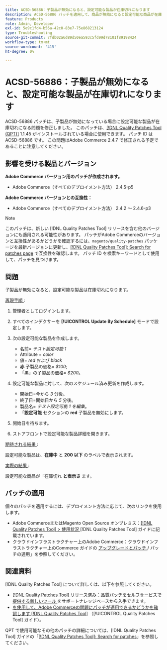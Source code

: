 ```yaml
---
title: ACSD-56886：子製品が無効になると、設定可能な製品が在庫切れになります
description: ACSD-56886 パッチを適用して、商品が無効になると設定可能な商品が在庫切れになるAdobe Commerceの問題を修正してください。
feature: Products
role: Admin, Developer
exl-id: 5e9c1fd4-b56a-42c0-83e7-75e868213124
type: Troubleshooting
source-git-commit: 7fdb02a6d89d50ea593c5fd99d78101f89198424
workflow-type: tm+mt
source-wordcount: '415'
ht-degree: 0%

---
```


# ACSD-56886：子製品が無効になると、設定可能な製品が在庫切れになります

ACSD-56886 パッチは、子製品が無効になっている場合に設定可能な製品が在庫切れになる問題を修正しました。 このパッチは、[[!DNL Quality Patches Tool (QPT)]](https://experienceleague.adobe.com/ja/docs/commerce-operations/tools/quality-patches-tool/quality-patches-tool-to-self-serve-quality-patches) 1.1.45 がインストールされている場合に使用できます。 パッチ ID は ACSD-56886 です。 この問題はAdobe Commerce 2.4.7 で修正される予定であることに注意してください。

## 影響を受ける製品とバージョン

**Adobe Commerce バージョン用のパッチが作成されます。**

* Adobe Commerce（すべてのデプロイメント方法） 2.4.5-p5

**Adobe Commerce バージョンとの互換性：**

* Adobe Commerce（すべてのデプロイメント方法） 2.4.2 ～ 2.4.6-p3

>[!NOTE]
>
>このパッチは、新しい [!DNL Quality Patches Tool] リリースを含む他のバージョンにも適用される可能性があります。 パッチがAdobe Commerceのバージョンと互換性があるかどうかを確認するには、`magento/quality-patches` パッケージを最新バージョンに更新し、[[!DNL Quality Patches Tool]: Search for patches page](https://experienceleague.adobe.com/tools/commerce-quality-patches/index.html?lang=ja) で互換性を確認します。 パッチ ID を検索キーワードとして使用して、パッチを見つけます。

## 問題

子製品が無効になると、設定可能な製品は在庫切れになります。

<u> 再現手順 </u>:

1. 管理者としてログインします。
1. すべてのインデクサーを **[!UICONTROL Update By Schedule]** モードで設定します。
1. 次の設定可能な製品を作成します。

   * 名前= *テスト設定可能 1*
   * Attribute = *color*
   * 値= *red* および *black*
   * **赤** 子製品の価格= *$100*;
   * 「黒」の子製品の価格= *$200*。

1. 設定可能な製品に対して、次のスケジュール済み更新を作成します。

   * 開始日=今から *3* 分後。
   * 終了日=開始日から *5* 分後。
   * 製品名= *テスト設定可能 1 を編集*。
   * 「**設定可能** セクションの **red** 子製品を無効にします。

1. 開始日を待ちます。
1. ストアフロントで設定可能な製品詳細を開きます。

<u> 期待される結果 </u>:

設定可能な製品は、**在庫中** と **200 以下** のラベルで表示されます。

<u> 実際の結果 </u>:

設定可能な商品が「在庫切れ **と表示さ** ます。

## パッチの適用

個々のパッチを適用するには、デプロイメント方法に応じて、次のリンクを使用します。

* Adobe CommerceまたはMagento Open Source オンプレミス：[[!DNL Quality Patches Tool] > 使用状況 ](/help/tools/quality-patches-tool/usage.md) [!DNL Quality Patches Tool] ガイドに記載されています。
* クラウドインフラストラクチャー上のAdobe Commerce：クラウドインフラストラクチャー上のCommerce ガイドの [ アップグレードとパッチ ](https://experienceleague.adobe.com/docs/commerce-cloud-service/user-guide/develop/upgrade/apply-patches.html?lang=ja)/ パッチの適用」を参照してください。

## 関連資料

[!DNL Quality Patches Tool] について詳しくは、以下を参照してください。

* [[!DNL Quality Patches Tool]  リリース済み：品質パッチをセルフサービスで提供する新しいツール ](https://experienceleague.adobe.com/ja/docs/commerce-operations/tools/quality-patches-tool/quality-patches-tool-to-self-serve-quality-patches) をサポートナレッジベースから入手できます。
* [ を使用して、Adobe Commerceの問題にパッチが適用できるかどうかを確認します  [!DNL Quality Patches Tool]](/help/tools/quality-patches-tool/patches-available-in-qpt/check-patch-for-magento-issue-with-magento-quality-patches.md) （[!UICONTROL Quality Patches Tool] ガイド）。


QPT で使用可能なその他のパッチの詳細については、[!DNL Quality Patches Tool] ガイドの「[[!DNL Quality Patches Tool]: Search for patches](https://experienceleague.adobe.com/tools/commerce-quality-patches/index.html?lang=ja)」を参照してください。
